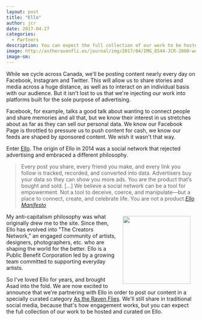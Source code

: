 ```yaml
---
layout: post
title: "Ello"
author: jcr
date: 2017-04-27
categories:
  - Partners
description: You can expect the full collection of our work to be hosted and curated on Ello.
image: http://astheravenfli.es/journal/img/2017/04/IMG_8544-JCR-2000-web.jpg
image-sm:
---
```


While we cycle across Canada, we'll be posting content nearly every day on Facebook, Instagram and Twitter. This will allow us to share stories and media across a huge distance, as well as to interact on an individual basis with our audience. But it isn't lost to us that we're injecting our work into platforms built for the sole purpose of advertising. 

Facebook, for example, talks a good talk about wanting to connect people and share memories and all that, but we know their interest in us stretches about as far as they can sell our personal data. We know our Facebook Page is throttled to pressure us to push content for cash, we know our feeds are shaped by sponsored content. We wish it wasn't that way.

Enter <a href="https://ello.co/" target="blank">Ello</a>. The origin of Ello in 2014 was a social network that rejected advertising and embraced a different philosophy.

<blockquote>Every post you share, every friend you make, and every link you follow is tracked, recorded, and converted into data. Advertisers buy your data so they can show you more ads. You are the product that’s bought and sold. [&hellip;] We believe a social network can be a tool for empowerment. Not a tool to deceive, coerce, and manipulate—but a place to connect, create, and celebrate life. You are not a product.<cite><a href="https://ello.co/wtf/about/ello-manifesto/" target="_blank">Ello Manifesto</a></cite></blockquote>

<a href="http://ello.com" target="_blank"><img src="http://astheravenfli.es/journal/img/2017/04/ello-180-web.png" class="logo" width="180" style="float:right;margin:0.5em 1em;"></a>

My anti-capitalism philosophy was what originally drew me to the site. Since then, Ello has evolved into "The Creators Network," an engaged community of artists, designers, photographers, etc. who are shaping the world for the better. Ello is a Public Benefit Corporation led by a growing team committed to supporting everyday artists. 

So I've loved Ello for years, and brought Asad into the fold. We are now excited to announce that we're partnering with Ello in order to post our content in a specially curated category <a href="https://ello.co/discover/as-the-raven-flies" target="blank">As the Raven Flies</a>. We'll still share in traditional social media, because that's how engagement works, but you can expect the full collection of our work to be hosted and curated on Ello.